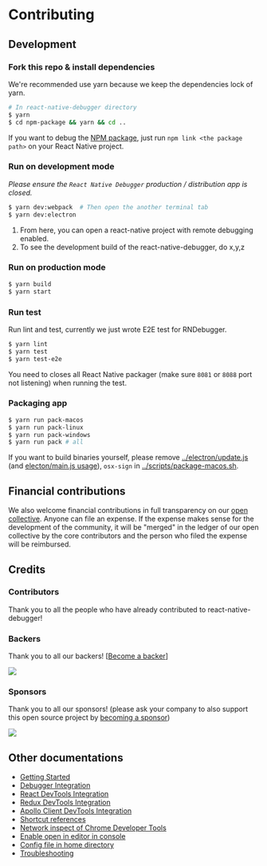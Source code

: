 # Contributing

## Development

### Fork this repo & install dependencies

We're recommended use yarn because we keep the dependencies lock of yarn.

```bash
# In react-native-debugger directory
$ yarn
$ cd npm-package && yarn && cd ..
```

If you want to debug the [NPM package](../npm-package), just run `npm link <the package path>` on your React Native project.

### Run on development mode
_Please ensure the `React Native Debugger` production / distribution app is closed._

```bash
$ yarn dev:webpack  # Then open the another terminal tab
$ yarn dev:electron
```
1. From here, you can open a react-native project with remote debugging enabled. 
1. To see the development build of the react-native-debugger, do x,y,z

### Run on production mode

```bash
$ yarn build
$ yarn start
```

### Run test

Run lint and test, currently we just wrote E2E test for RNDebugger.

```bash
$ yarn lint
$ yarn test
$ yarn test-e2e
```

You need to closes all React Native packager (make sure `8081` or `8088` port not listening) when running the test.

### Packaging app

```bash
$ yarn run pack-macos
$ yarn run pack-linux
$ yarn run pack-windows
$ yarn run pack # all
```

If you want to build binaries yourself, please remove [../electron/update.js](electron/update.js) (and [electon/main.js usage](electon/main.js)), `osx-sign` in [../scripts/package-macos.sh](scripts/package-macos.sh).

## Financial contributions

We also welcome financial contributions in full transparency on our [open collective](https://opencollective.com/react-native-debugger).
Anyone can file an expense. If the expense makes sense for the development of the community, it will be "merged" in the ledger of our open collective by the core contributors and the person who filed the expense will be reimbursed.

## Credits

### Contributors

Thank you to all the people who have already contributed to react-native-debugger!

### Backers

Thank you to all our backers! [[Become a backer](https://opencollective.com/react-native-debugger#backer)]

<a href="https://opencollective.com/react-native-debugger#backers" target="_blank"><img src="https://opencollective.com/react-native-debugger/backers.svg?width=890"></a>

### Sponsors

Thank you to all our sponsors! (please ask your company to also support this open source project by [becoming a sponsor](https://opencollective.com/react-native-debugger#sponsor))

<a href="https://opencollective.com/react-native-debugger#backers" target="_blank"><img src="https://opencollective.com/react-native-debugger/sponsors.svg?width=890"></a>

## Other documentations

- [Getting Started](getting-started.md)
- [Debugger Integration](debugger-integration.md)
- [React DevTools Integration](react-devtools-integration.md)
- [Redux DevTools Integration](redux-devtools-integration.md)
- [Apollo Client DevTools Integration](apollo-client-devtools-integration.md)
- [Shortcut references](shortcut-references.md)
- [Network inspect of Chrome Developer Tools](network-inspect-of-chrome-devtools.md)
- [Enable open in editor in console](enable-open-in-editor-in-console.md)
- [Config file in home directory](config-file-in-home-directory.md)
- [Troubleshooting](troubleshooting.md)
